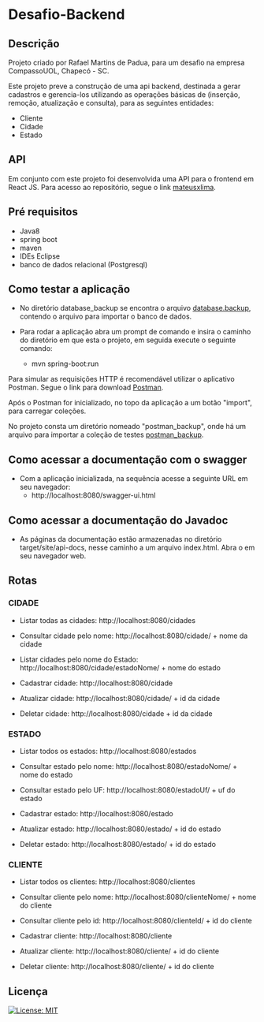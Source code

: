 # Desafio-Backend

## Descrição

Projeto criado por Rafael Martins de Padua, para um desafio na empresa CompassoUOL, Chapecó - SC.

Este projeto preve a construção de uma api backend, destinada a gerar cadastros e gerencia-los utilizando as operações básicas de (inserção, remoção, atualização e consulta), para as seguintes entidades:

* Cliente
* Cidade
* Estado

## API

Em conjunto com este projeto foi desenvolvida uma API para o frontend em React JS. Para acesso ao repositório, segue o link [mateusxlima](https://github.com/mateusxlima/Compacity).

## Pré requisitos

* Java8
* spring boot
* maven
* IDEs Eclipse
* banco de dados relacional (Postgresql)

## Como testar a aplicação

* No diretório database_backup se encontra o arquivo [database.backup](https://github.com/rafamp1991/DesafioBackend/tree/master/database_backup), contendo o arquivo para importar o banco de dados.

* Para rodar a aplicação abra um prompt de comando e insira o caminho do diretório em que esta o projeto, em seguida execute o seguinte comando:
	* mvn spring-boot:run

Para simular as requisições HTTP é recomendável utilizar o aplicativo Postman. Segue o link para download
[Postman](https://www.postman.com/downloads/).

Após o Postman for inicializado, no topo da aplicação a um botão "import", para carregar coleções.

No projeto consta um diretório nomeado "postman_backup", onde há um arquivo para importar a coleção de testes [postman_backup](https://github.com/rafamp1991/DesafioBackend/tree/master/postman_backup).

## Como acessar a documentação com o swagger

* Com a aplicação inicializada, na sequência acesse a seguinte URL em seu navegador:
	* http://localhost:8080/swagger-ui.html

## Como acessar a documentação do Javadoc

* As páginas da documentação estão armazenadas no diretório target/site/api-docs, nesse caminho a um arquivo index.html. Abra o em seu navegador web.

## Rotas

### CIDADE

* Listar todas as cidades: http://localhost:8080/cidades
	
* Consultar cidade pelo nome: http://localhost:8080/cidade/ + nome da cidade

* Listar cidades pelo nome do Estado: http://localhost:8080/cidade/estadoNome/ + nome do estado

* Cadastrar cidade: http://localhost:8080/cidade	
	
* Atualizar cidade: http://localhost:8080/cidade/ + id da cidade
	
* Deletar cidade: http://localhost:8080/cidade + id da cidade

### ESTADO

* Listar todos os estados: http://localhost:8080/estados
	
* Consultar estado pelo nome: http://localhost:8080/estadoNome/ + nome do estado
	
* Consultar estado pelo UF: http://localhost:8080/estadoUf/ + uf do estado

* Cadastrar estado: http://localhost:8080/estado
	
* Atualizar estado: http://localhost:8080/estado/ + id do estado
	
* Deletar estado: http://localhost:8080/estado/ + id do estado

### CLIENTE

* Listar todos os clientes: http://localhost:8080/clientes
	
* Consultar cliente pelo nome: http://localhost:8080/clienteNome/ + nome do cliente

* Consultar cliente pelo id: http://localhost:8080/clienteId/ + id do cliente
	
* Cadastrar cliente: http://localhost:8080/cliente
	
* Atualizar cliente: http://localhost:8080/cliente/ + id do cliente
	
* Deletar cliente: http://localhost:8080/cliente/ + id do cliente

## Licença

[![License: MIT](https://img.shields.io/badge/License-MIT-yellow.svg)](https://opensource.org/licenses/MIT)
